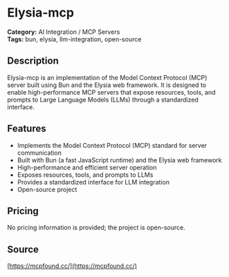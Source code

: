 # Elysia-mcp

**Category:** AI Integration / MCP Servers  
**Tags:** bun, elysia, llm-integration, open-source

## Description
Elysia-mcp is an implementation of the Model Context Protocol (MCP) server built using Bun and the Elysia web framework. It is designed to enable high-performance MCP servers that expose resources, tools, and prompts to Large Language Models (LLMs) through a standardized interface.

## Features
- Implements the Model Context Protocol (MCP) standard for server communication
- Built with Bun (a fast JavaScript runtime) and the Elysia web framework
- High-performance and efficient server operation
- Exposes resources, tools, and prompts to LLMs
- Provides a standardized interface for LLM integration
- Open-source project

## Pricing
No pricing information is provided; the project is open-source.

## Source
[https://mcpfound.cc/](https://mcpfound.cc/)